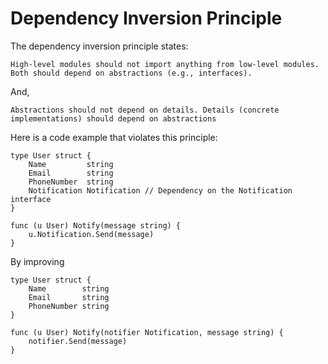 # Dependency Inversion Principle

The dependency inversion principle states:

`High-level modules should not import anything from low-level modules. Both should depend on abstractions (e.g., interfaces).`

And,

`Abstractions should not depend on details. Details (concrete implementations) should depend on abstractions`

Here is a code example that violates this principle:

```Golang
type User struct {
    Name         string
    Email        string
    PhoneNumber  string
    Notification Notification // Dependency on the Notification interface
}

func (u User) Notify(message string) {
    u.Notification.Send(message)
}
```

By improving

```Golang
type User struct {
    Name        string
    Email       string
    PhoneNumber string
}

func (u User) Notify(notifier Notification, message string) {
    notifier.Send(message)
}
```
